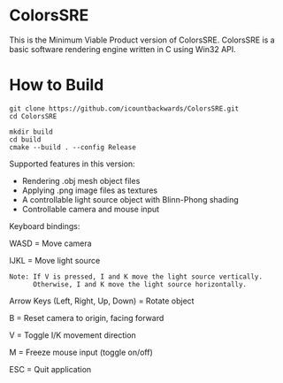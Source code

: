 # ColorsSRE

This is the Minimum Viable Product version of ColorsSRE.
ColorsSRE is a basic software rendering engine written in C using Win32 API.

# How to Build

```
git clone https://github.com/icountbackwards/ColorsSRE.git
cd ColorsSRE

mkdir build
cd build
cmake --build . --config Release
```

Supported features in this version:
- Rendering .obj mesh object files
- Applying .png image files as textures
- A controllable light source object with Blinn-Phong shading
- Controllable camera and mouse input

Keyboard bindings:

WASD = Move camera

IJKL = Move light source

    Note: If V is pressed, I and K move the light source vertically.
          Otherwise, I and K move the light source horizontally.
          
Arrow Keys (Left, Right, Up, Down) = Rotate object

B = Reset camera to origin, facing forward

V = Toggle I/K movement direction

M = Freeze mouse input (toggle on/off)

ESC = Quit application

